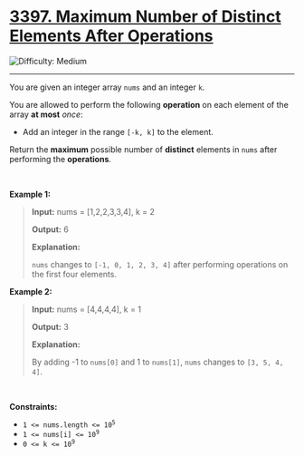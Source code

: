 <h1><a href="https://leetcode.com/problems/maximum-number-of-distinct-elements-after-operations?envType=daily-question&envId=2025-10-18">3397. Maximum Number of Distinct Elements After Operations</a></h1>

![Difficulty: Medium](https://img.shields.io/badge/Medium-fac31d)

---

<p>You are given an integer array <code>nums</code> and an integer <code>k</code>.</p>

<p>You are allowed to perform the following <strong>operation</strong> on each element of the array <strong>at most</strong> <em>once</em>:</p>

<ul>
	<li>Add an integer in the range <code>[-k, k]</code> to the element.</li>
</ul>

<p>Return the <strong>maximum</strong> possible number of <strong>distinct</strong> elements in <code>nums</code> after performing the <strong>operations</strong>.</p>

<p>&nbsp;</p>
<p><strong class="example">Example 1:</strong></p>

><p><strong>Input:</strong> <span class="example-io">nums = [1,2,2,3,3,4], k = 2</span></p>
>
><p><strong>Output:</strong> <span class="example-io">6</span></p>
>
><p><strong>Explanation:</strong></p>
>
><p><code>nums</code> changes to <code>[-1, 0, 1, 2, 3, 4]</code> after performing operations on the first four elements.</p>

<p><strong class="example">Example 2:</strong></p>

><p><strong>Input:</strong> <span class="example-io">nums = [4,4,4,4], k = 1</span></p>
>
><p><strong>Output:</strong> <span class="example-io">3</span></p>
>
><p><strong>Explanation:</strong></p>
>
><p>By adding -1 to <code>nums[0]</code> and 1 to <code>nums[1]</code>, <code>nums</code> changes to <code>[3, 5, 4, 4]</code>.</p>

<p>&nbsp;</p>
<p><strong>Constraints:</strong></p>

<ul>
	<li><code>1 &lt;= nums.length &lt;= 10<sup>5</sup></code></li>
	<li><code>1 &lt;= nums[i] &lt;= 10<sup>9</sup></code></li>
	<li><code>0 &lt;= k &lt;= 10<sup>9</sup></code></li>
</ul>

